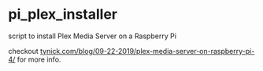 # pi_plex_installer
script to install Plex Media Server on a Raspberry Pi

checkout [tynick.com/blog/09-22-2019/plex-media-server-on-raspberry-pi-4/](https://tynick.com/blog/09-22-2019/plex-media-server-on-raspberry-pi-4/ "link to post about this project on tynick.com") for more info.
